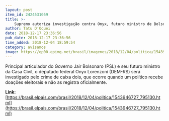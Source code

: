 ```yaml
---
layout: post
item_id: 2424531059
title: >-
    Supremo autoriza investigação contra Onyx, futuro ministro de Bolsonaro
author: Tatu D'Oquei
date: 2018-12-17 23:36:56
pub_date: 2018-12-17 23:36:56
time_added: 2018-12-04 18:59:54
category: avisamos
image: https://ep00.epimg.net/brasil/imagenes/2018/12/04/politica/1543946727_795130_1543947527_rrss_normal.jpg
---
```


Principal articulador do Governo Jair Bolsonaro (PSL) e seu futuro ministro da Casa Civil, o deputado federal Onyx Lorenzoni (DEM-RS) será investigado pelo crime de caixa dois, que ocorre quando um político recebe doações eleitorais e não as registra oficialmente.

**Link:** [https://brasil.elpais.com/brasil/2018/12/04/politica/1543946727_795130.html](https://brasil.elpais.com/brasil/2018/12/04/politica/1543946727_795130.html)

